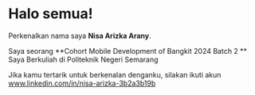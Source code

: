 # Halo semua! 

Perkenalkan nama saya **Nisa Arizka Arany**.<br>

Saya seorang **Cohort Mobile Development of Bangkit 2024 Batch 2 ** <br>
Saya Berkuliah di Politeknik Negeri Semarang<br>

Jika kamu tertarik untuk berkenalan denganku, silakan ikuti akun www.linkedin.com/in/nisa-arizka-3b2a3b19b
